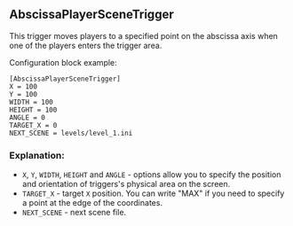  ## AbscissaPlayerSceneTrigger

 This trigger moves players to a specified point on the abscissa axis when one of the players enters the trigger area.

 Configuration block example:

    [AbscissaPlayerSceneTrigger]
    X = 100
    Y = 100
    WIDTH = 100
    HEIGHT = 100
    ANGLE = 0
    TARGET_X = 0
    NEXT_SCENE = levels/level_1.ini
    
 ### Explanation:

 * `X`, `Y`, `WIDTH`, `HEIGHT` and `ANGLE` - options allow you to specify the position and orientation of triggers's physical area on the screen.
 * `TARGET_X` - target `X` position. You can write "MAX" if you need to specify a point at the edge of the coordinates.
 * `NEXT_SCENE` - next scene file.
